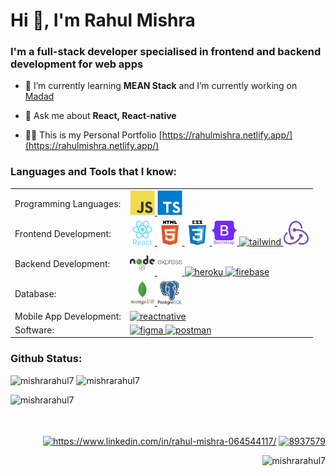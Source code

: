 <!-- <img src="https://i.im.ge/2021/07/12/15fLM.png" alt="quote" width="100%" height="280"> -->
<!-- <div height="280px" width="100%" background-color="black"; color: white; padding: 3rem  2rem; text-align: center;" >
    <p style="font-size: 1.7rem; ">"When everything seems to be going against you, remember the airplane takes off against the wind, not with it"</p>
    <span margin-left="80%" font-size="1.2rem" >-Henry Ford</span>
</div> -->
<h1 align="left">Hi 👋, I'm Rahul Mishra</h1>
<h3 align="left">I'm a full-stack developer specialised in frontend and backend development for web apps</h3>

- 🌱 I’m currently learning **MEAN Stack** and I’m currently working on [Madad](https://madad.netlify.app/)

- 💬 Ask me about **React, React-native**

- 👨‍💻 This is my Personal Portfolio [https://rahulmishra.netlify.app/](https://rahulmishra.netlify.app/)

<h3 align="left">Languages and Tools that I know:</h3>
<div>
    <table border="0">
          <tr>
            <td>Programming Languages:</td>
            <td>
    <a href="https://developer.mozilla.org/en-US/docs/Web/JavaScript" target="_blank"> <img src="https://raw.githubusercontent.com/devicons/devicon/master/icons/javascript/javascript-original.svg" alt="javascript" width="40" height="40"/> </a>  
  <a href="https://www.typescriptlang.org/" target="_blank"> <img src="https://raw.githubusercontent.com/devicons/devicon/master/icons/typescript/typescript-original.svg" alt="typescript" width="40" height="40"/> </a> 
             </td>
        </tr>
        <tr>
            <td>Frontend Development:</td>
            <td><a href="https://reactjs.org/" target="_blank"> <img src="https://raw.githubusercontent.com/devicons/devicon/master/icons/react/react-original-wordmark.svg" alt="react" width="40" height="40"/> </a> 
  <a href="https://www.w3.org/html/" target="_blank"> <img src="https://raw.githubusercontent.com/devicons/devicon/master/icons/html5/html5-original-wordmark.svg" alt="html5" width="40" height="40"/> </a> 
  <a href="https://www.w3schools.com/css/" target="_blank"> <img src="https://raw.githubusercontent.com/devicons/devicon/master/icons/css3/css3-original-wordmark.svg" alt="css3" width="40" height="40"/> </a> 
  <a href="https://getbootstrap.com" target="_blank"> <img src="https://raw.githubusercontent.com/devicons/devicon/master/icons/bootstrap/bootstrap-plain-wordmark.svg" alt="bootstrap" width="40" height="40"/> </a> 
  <a href="https://tailwindcss.com/" target="_blank"> <img src="https://www.vectorlogo.zone/logos/tailwindcss/tailwindcss-icon.svg" alt="tailwind" width="40" height="40"/> </a>
  <a href="https://redux.js.org" target="_blank"> <img src="https://raw.githubusercontent.com/devicons/devicon/master/icons/redux/redux-original.svg" alt="redux" width="40" height="40"/> </a> 
</td>
        </tr>
        <tr>
            <td>Backend Development:</td>
            <td><a href="https://nodejs.org" target="_blank"> <img src="https://raw.githubusercontent.com/devicons/devicon/master/icons/nodejs/nodejs-original-wordmark.svg" alt="nodejs" width="40" height="40"/> </a> 
  <a href="https://expressjs.com" target="_blank"> <img src="https://raw.githubusercontent.com/devicons/devicon/master/icons/express/express-original-wordmark.svg" alt="express" width="40" height="40"/> </a>  
  <a href="https://heroku.com" target="_blank"> <img src="https://www.vectorlogo.zone/logos/heroku/heroku-icon.svg" alt="heroku" width="40" height="40"/> </a> 
  <a href="https://firebase.google.com/" target="_blank"> <img src="https://www.vectorlogo.zone/logos/firebase/firebase-icon.svg" alt="firebase" width="40"   height="40"/> </a> </td>
        </tr>
         <tr>
            <td>Database:</td>
            <td>
                 <a href="https://www.mongodb.com/" target="_blank"> <img src="https://raw.githubusercontent.com/devicons/devicon/master/icons/mongodb/mongodb-original-wordmark.svg" alt="mongodb" width="40" height="40"/> </a>
   <a href="https://www.postgresql.org" target="_blank"> <img src="https://raw.githubusercontent.com/devicons/devicon/master/icons/postgresql/postgresql-original-wordmark.svg" alt="postgresql" width="40" height="40"/> </a> 
             </td>
        </tr>
        <tr>
            <td>Mobile App Development:</td>
            <td>
              <a href="https://reactnative.dev/" target="_blank"> <img src="https://reactnative.dev/img/header_logo.svg" alt="reactnative" width="40" height="40"/> </a> 
             </td>
        </tr>
        <tr>
            <td>Software:</td>
            <td>
  <a href="https://www.figma.com/" target="_blank"> <img src="https://www.vectorlogo.zone/logos/figma/figma-icon.svg" alt="figma" width="40" height="40"/> </a> 
  <a href="https://postman.com" target="_blank"> <img src="https://www.vectorlogo.zone/logos/getpostman/getpostman-icon.svg" alt="postman" width="40" height="40"/> </a> 
             </td>
        </tr>
    </table>
  </div>


<h3 align="left">Github Status:</h3>
<p><span><img width="48%" src="https://github-readme-stats.vercel.app/api?username=mishrarahul7&show_icons=true&locale=en" alt="mishrarahul7" /></span>
    <span>
<img width="48%" src="https://github-readme-streak-stats.herokuapp.com/?user=mishrarahul7&" alt="mishrarahul7" />
    </span>
 </p>
<p><img align="left" src="https://github-readme-stats.vercel.app/api/top-langs?username=mishrarahul7&show_icons=true&locale=en&layout=compact" alt="mishrarahul7" /></p>
<br/>
<br/>
<br/>
<p align="right" >
<a href="https://linkedin.com/in/https://www.linkedin.com/in/rahul-mishra-064544117/" target="blank"><img align="center" src="https://raw.githubusercontent.com/rahuldkjain/github-profile-readme-generator/master/src/images/icons/Social/linked-in-alt.svg" alt="https://www.linkedin.com/in/rahul-mishra-064544117/" height="20" width="30" /></a>
<a href="https://stackoverflow.com/users/8937579" target="blank"><img align="center" src="https://raw.githubusercontent.com/rahuldkjain/github-profile-readme-generator/master/src/images/icons/Social/stack-overflow.svg" alt="8937579" height="20" width="30" /></a>
</p>
<p align="right"> <img src="https://komarev.com/ghpvc/?username=mishrarahul7&label=Profile%20views&color=0e75b6&style=flat" alt="mishrarahul7" /> </p>





<!-- <p top="20px"> <img align="left" src="https://github-profile-trophy.vercel.app/?username=mishrarahul7" alt="mishrarahul7" /></p> -->
